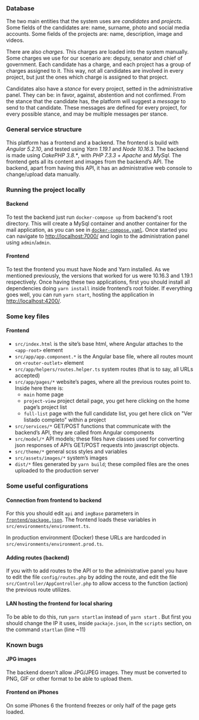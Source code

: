 ### Database
The two main entities that the system uses are *candidates* and *projects*. Some fields of the candidates are: name, surname, photo and social media accounts. Some fields of the projects are: name, description, image and videos.

There are also *charges*. This charges are loaded into the system manually. Some charges we use for our scenario are: deputy, senator and chief of government. Each candidate has a charge, and each project has a group of charges assigned to it. This way, not all candidates are involved in every project, but just the ones which charge is assigned to that project.

Candidates also have a *stance* for every project, setted in the administrative panel. They can be: in favor, against, abstention and not confirmed. From the stance that the candidate has, the platform will suggest a *message* to send to that candidate. These messages are defined for every project, for every possible stance, and may be multiple messages per stance.

### General service structure
This platform has a frontend and a backend. The frontend is build with *Angular 5.2.10*, and tested using *Yarn 1.19.1* and *Node 10.16.3*. The backend is made using *CakePHP 3.8.\**, with *PHP 7.3.3* + *Apache* and *MySql*. The frontend gets all its content and images from the backend’s API. The backend, apart from having this API, it has an administrative web console to change/upload data manually.

### Running the project locally
#### Backend
To test the backend just run `docker-compose up` from backend's root directory. This will create a MySql container and another container for the mail application, as you can see in [`docker-compose.yaml`](backend/docker-compose.yaml). Once started you can navigate to [http://localhost:7000/](http://localhost:7000/)  and login to the administration panel using `admin`/`admin`.

#### Frontend
To test the frontend you must have Node and Yarn installed. As we mentioned previously, the versions that worked for us were 10.16.3 and 1.19.1 respectively. Once having these two applications, first you should install all dependencies doing `yarn install` inside frontend’s root folder. If everything goes well, you can run `yarn start`, hosting the application in [http://localhost:4200/](http://localhost:4200/).

### Some key files
#### Frontend
- `src/index.html` is the site’s base html, where Angular attaches to the `<app-root>` element
- `src/app/app.component.*` is the Angular base file, where all routes mount on `<router-outlet>` element
- `src/app/helpers/routes.helper.ts` system routes (that is to say, all URLs accepted)
- `src/app/pages/*` website’s pages, where all the previous routes point to. Inside here there is:
  - `main` home page 
  - `project-view` project detail page, you get here clicking on the home page’s project list
  - `full-list` page with the full candidate list, you get here click on "Ver listado completo" within a project
- `src/services/*` GET/POST functions that communicate with the backend’s API, they are called from Angular components
- `src/model/*` API models; these files have classes used for converting json responses of API’s GET/POST requests into javascript objects.
- `src/theme/*` general scss styles and variables
- `src/assets/images/*` system’s images
- `dist/*` files generated by `yarn build`; these compiled files are the ones uploaded to the production server

### Some useful configurations
#### Connection from frontend to backend
For this you should edit  `api` and `imgBase` parameters in [`frontend/package.json`](frontend/package.json). The frontend loads these variables in `src/environments/environment.ts`.

In production environment (Docker) these URLs are hardcoded in `src/environments/environment.prod.ts`. 

#### Adding routes (backend)
If you with to add routes to the API or to the administrative panel you have to edit the file `config/routes.php` by adding the route, and edit the file `src/Controller/AppController.php` to allow access to the function (action) the previous route utilizes.

#### LAN hosting the frontend for local sharing
To be able to do this, run  `yarn startlan` instead of `yarn start` . But first you should change the IP it uses, inside `packaje.json`, in the `scripts` section, on the command `startlan` (line ~11)

### Known bugs
#### JPG images
The backend doesn’t allow JPG/JPEG images. They must be converted to PNG, GIF or other format to be able to upload them.

#### Frontend on iPhones
On some iPhones 6 the frontend freezes or only half of the page gets loaded.
